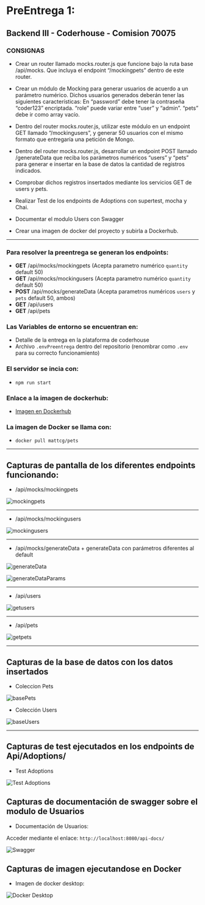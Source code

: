 # PreEntrega 1:
## Backend III - Coderhouse - Comision 70075

### CONSIGNAS

- Crear un router llamado mocks.router.js que funcione bajo la ruta base /api/mocks. Que incluya el endpoint “/mockingpets” dentro de este router.

- Crear un módulo de Mocking para generar usuarios de acuerdo a un parámetro numérico. Dichos usuarios generados deberán tener las siguientes características:
    En “password” debe tener la contraseña “coder123” encriptada.
    “role” puede variar entre “user” y “admin”.
    “pets” debe ir como array vacío.

- Dentro del router mocks.router.js, utilizar este módulo en un endpoint GET llamado “/mockingusers”, y generar 50 usuarios con el mismo formato que entregaría una petición de Mongo.

- Dentro del router mocks.router.js, desarrollar un endpoint POST llamado /generateData que reciba los parámetros numéricos “users” y “pets” para generar e insertar en la base de datos la cantidad de registros indicados.

- Comprobar dichos registros insertados mediante los servicios GET de users y pets.

- Realizar Test de los endpoints de Adoptions con supertest, mocha y Chai.

- Documentar el modulo Users con Swagger

- Crear una imagen de docker del proyecto y subirla a Dockerhub.
-----------

### Para resolver la preentrega se generan los endpoints:

- **GET** /api/mocks/mockingpets (Acepta parametro numérico `quantity` default 50)
- **GET** /api/mocks/mockingusers (Acepta parametro numérico `quantity` default 50)
- **POST** /api/mocks/generateData (Acepta parametros numéricos `users` y `pets` default 50, ambos)
- **GET** /api/users
- **GET** /api/pets

### Las Variables de entorno se encuentran en:
- Detalle de la entrega en la plataforma de coderhouse
- Archivo `.envPreentrega` dentro del repositorio (renombrar como `.env` para su correcto funcionamiento)

### El servidor se incia con:
- `npm run start`

### Enlace a la imagen de dockerhub:

- [Imagen en Dockerhub](https://hub.docker.com/repository/docker/mattcg/pets/general)

### La imagen de Docker se llama con:

- `docker pull mattcg/pets`

-----------

## Capturas de pantalla de los diferentes endpoints funcionando:

- /api/mocks/mockingpets

![mockingpets](./src/public/getMockingPets.png)

_________________

- /api/mocks/mockingusers

![mockingusers](./src/public/getMockingUsers.png)

_________________

- /api/mocks/generateData + generateData con parámetros diferentes al default

![generateData](./src/public/postGenerateData.png)

![generateDataParams](./src/public/postGenerateDataParams.png)

_________________

- /api/users

![getusers](./src/public/getUsers.png)

_________________

- /api/pets

![getpets](./src/public/getPets.png)

_________________

## Capturas de la base de datos con los datos insertados

- Coleccion Pets

![basePets](./src/public/mongoPets.png)

- Colección Users

![baseUsers](./src/public/mongoUsers.png)

_________________

## Capturas de test ejecutados en los endpoints de Api/Adoptions/

- Test Adoptions

![Test Adoptions](./src/public/test%20adoptions.png)

## Capturas de documentación de swagger sobre el modulo de Usuarios

- Documentación de Usuarios: 

Acceder mediante el enlace: `http://localhost:8080/api-docs/`

![Swagger](./src/public/documentacion%20de%20users%20con%20swagger.png)

## Capturas de imagen ejecutandose en Docker

- Imagen de docker desktop: 

![Docker Desktop](./src/public/imagen%20ejecutandose%20en%20docker.png)